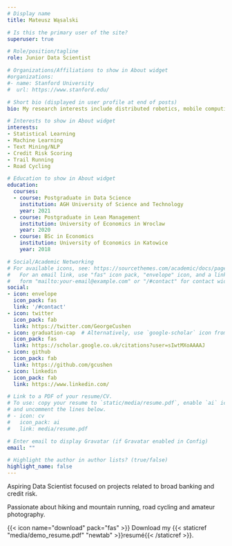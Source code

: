 ```yaml
---
# Display name
title: Mateusz Wąsalski

# Is this the primary user of the site?
superuser: true

# Role/position/tagline
role: Junior Data Scientist

# Organizations/Affiliations to show in About widget
#organizations:
#- name: Stanford University
#  url: https://www.stanford.edu/

# Short bio (displayed in user profile at end of posts)
bio: My research interests include distributed robotics, mobile computing and programmable matter.

# Interests to show in About widget
interests:
- Statistical Learning
- Machine Learning
- Text Mining/NLP
- Credit Risk Scoring
- Trail Running
- Road Cycling 

# Education to show in About widget
education:
  courses:
  - course: Postgraduate in Data Science
    institution: AGH University of Science and Technology
    year: 2021
  - course: Postgraduate in Lean Management
    institution: University of Economics in Wroclaw
    year: 2020
  - course: BSc in Economics
    institution: University of Economics in Katowice
    year: 2018

# Social/Academic Networking
# For available icons, see: https://sourcethemes.com/academic/docs/page-builder/#icons
#   For an email link, use "fas" icon pack, "envelope" icon, and a link in the
#   form "mailto:your-email@example.com" or "/#contact" for contact widget.
social:
- icon: envelope
  icon_pack: fas
  link: '/#contact'
- icon: twitter
  icon_pack: fab
  link: https://twitter.com/GeorgeCushen
- icon: graduation-cap  # Alternatively, use `google-scholar` icon from `ai` icon pack
  icon_pack: fas
  link: https://scholar.google.co.uk/citations?user=sIwtMXoAAAAJ
- icon: github
  icon_pack: fab
  link: https://github.com/gcushen
- icon: linkedin
  icon_pack: fab
  link: https://www.linkedin.com/

# Link to a PDF of your resume/CV.
# To use: copy your resume to `static/media/resume.pdf`, enable `ai` icons in `params.toml`, 
# and uncomment the lines below.
# - icon: cv
#   icon_pack: ai
#   link: media/resume.pdf

# Enter email to display Gravatar (if Gravatar enabled in Config)
email: ""

# Highlight the author in author lists? (true/false)
highlight_name: false
---
```


Aspiring Data Scientist focused on projects related to broad banking and credit risk. 

Passionate about hiking and mountain running, road cycling and amateur photography.

{{< icon name="download" pack="fas" >}} Download my {{< staticref "media/demo_resume.pdf" "newtab" >}}resumé{{< /staticref >}}.
